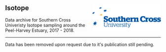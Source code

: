 ## Isotope   <img src="https://github.com/AquaticEcoDynamics/Peel_ARC/blob/master/Images/Logos/scu.png" align="right">

Data archive for Southern Cross Univeristy Isotope sampling around the Peel-Harvey Estuary, 2017 - 2018.

---

Data has been removed upon request due to it's publication still pending.
